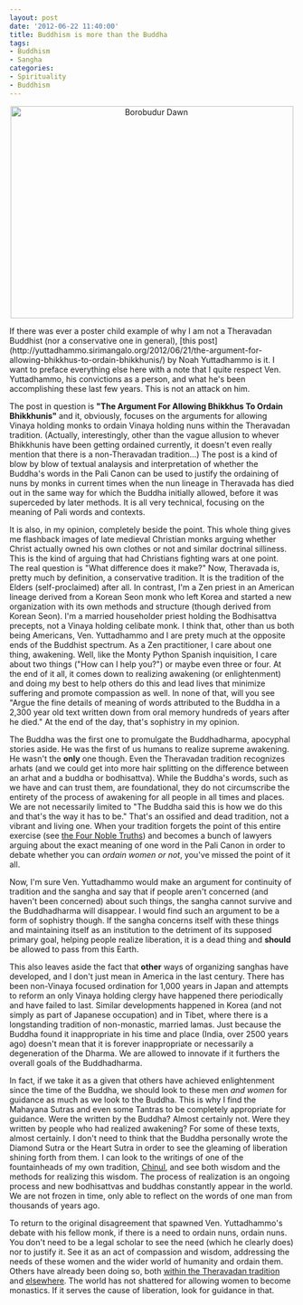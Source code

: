 ```yaml
--- 
layout: post
date: '2012-06-22 11:40:00'
title: Buddhism is more than the Buddha
tags: 
- Buddhism
- Sangha
categories:
- Spirituality
- Buddhism
---
```

<p style="text-align:center"><a href="http://www.flickr.com/photos/albill/5069125740/" title="Borobudur Dawn by albill, on Flickr"><img src="http://farm5.staticflickr.com/4106/5069125740_8c3dcd3fe3.jpg" width="500" height="375" alt="Borobudur Dawn"></a></p>
If there was ever a poster child example of why I am not a Theravadan Buddhist (nor a conservative one in general), [this post](http://yuttadhammo.sirimangalo.org/2012/06/21/the-argument-for-allowing-bhikkhus-to-ordain-bhikkhunis/) by Noah Yuttadhammo is it. I want to preface everything else here with a note that I quite respect Ven. Yuttadhammo, his convictions as a person, and what he's been accomplishing these last few years. This is not an attack on him.

The post in question is <strong>"The Argument For Allowing Bhikkhus To Ordain Bhikkhunis"</strong> and it, obviously, focuses on the arguments for allowing Vinaya holding monks to ordain Vinaya holding nuns within the Theravadan tradition. (Actually, interestingly, other than the vague allusion to whever Bhikkhunis have been getting ordained currently, it doesn't even really mention that there is a non-Theravadan tradition…) The post is a kind of blow by blow of textual analaysis and interpretation of whether the Buddha's words in the Pali Canon can be used to justify the ordaining of nuns by monks in current times when the nun lineage in Theravada has died out in the same way for which the Buddha initially allowed, before it was superceded by later methods. It is all very technical, focusing on the meaning of Pali words and contexts.

It is also, in my opinion, completely beside the point. This whole thing gives me flashback images of late medieval Christian monks arguing whether Christ actually owned his own clothes or not and similar doctrinal silliness. This is the kind of arguing that had Christians fighting wars at one point. The real question is "What difference does it make?" Now, Theravada is, pretty much by definition, a conservative tradition. It is the tradition of the Elders (self-proclaimed) after all. In contrast, I'm a Zen priest in an American lineage derived from a Korean Seon monk who left Korea and started a new organization with its own methods and structure (though derived from Korean Seon). I'm a married householder priest holding the Bodhisattva precepts, not a Vinaya holding celibate monk. I think that, other than us both being Americans, Ven. Yuttadhammo and I are prety much at the opposite ends of the Buddhist spectrum. As a Zen practitioner, I care about one thing, awakening. Well, like the Monty Python Spanish inquisition, I care about two things ("How can I help you?") or maybe even three or four. At the end of it all, it comes down to realizing awakening (or enlightenment) and doing my best to help others do this and lead lives that minimize suffering and promote compassion as well. In none of that, will you see "Argue the fine details of meaning of words attributed to the Buddha in a 2,300 year old text written down from oral memory hundreds of years after he died." At the end of the day, that's sophistry in my opinion.

The Buddha was the first one to promulgate the Buddhadharma, apocyphal stories aside. He was the first of us humans to realize supreme awakening. He wasn't the <strong>only</strong> one though. Even the Theravadan tradition recognizes arhats (and we could get into more hair splitting on the difference between an arhat and a buddha or bodhisattva). While the Buddha's words, such as we have and can trust them, are foundational, they do not circumscribe the entirety of the process of awakening for all people in all times and places. We are not necessarily limited to "The Buddha said this is how we do this and that's the way it has to be." That's an ossified and dead tradition, not a vibrant and living one. When your tradition forgets the point of this entire exercise (see [the Four Noble Truths](http://en.wikipedia.org/wiki/Four_Noble_Truths)) and becomes a bunch of lawyers arguing about the exact meaning of one word in the Pali Canon in order to debate whether you can <em>ordain women or not</em>, you've missed the point of it all.

Now, I'm sure Ven. Yuttadhammo would make an argument for continuity of tradition and the sangha and say that if people aren't concerned (and haven't been concerned) about such things, the sangha cannot survive and the Buddhadharma will disappear. I would find such an argument to be a form of sophistry though. If the sangha concerns itself with these things and maintaining itself as an institution to the detriment of its supposed primary goal, helping people realize liberation, it is a dead thing and <strong>should</strong> be allowed to pass from this Earth. 

This also leaves aside the fact that <strong>other</strong> ways of organizing sanghas have developed, and I don't just mean in America in the last century. There has been non-Vinaya focused ordination for 1,000 years in Japan and attempts to reform an only Vinaya holding clergy have happened there periodically and have failed to last. Similar developments happened in Korea (and not simply as part of Japanese occupation) and in Tibet, where there is a longstanding tradition of non-monastic, married lamas. Just because the Buddha found it inappropriate in his time and place (India, over 2500 years ago) doesn't mean that it is forever inappropriate or necessarily a degeneration of the Dharma. We are allowed to innovate if it furthers the overall goals of the Buddhadharma.

In fact, if we take it as a given that others have achieved enlightenment since the time of the Buddha, we should look to these men <em>and women</em> for guidance as much as we look to the Buddha. This is why I find the Mahayana Sutras and even some Tantras to be completely appropriate for guidance. Were the written by the Buddha? Almost certainly not. Were they written by people who had realized awakening? For some of these texts, almost certainly. I don't need to think that the Buddha personally wrote the Diamond Sutra or the Heart Sutra in order to see the gleaming of liberation shining forth from them. I can look to the writings of one of the fountainheads of my own tradition, [Chinul](http://en.wikipedia.org/wiki/Chinul), and see both wisdom and the methods for realizing this wisdom. The process of realization is an ongoing process and new bodhisattvas and buddhas constantly appear in the world. We are not frozen in time, only able to reflect on the words of one man from thousands of years ago.

To return to the original disagreement that spawned Ven. Yuttadhammo's debate with his fellow monk, if there is a need to ordain nuns, ordain nuns. You don't need to be a legal scholar to see the need (which he clearly does) nor to justify it. See it as an act of compassion and wisdom, addressing the needs of these women and the wider world of humanity and ordain them. Others have already been doing so, both [within the Theravadan tradition](http://mettarefuge.wordpress.com/2010/01/07/brave-hearts-ajahn-brahmavamso-ordains-women-monks/) and [elsewhere](http://www.buddhistchannel.tv/index.php?id=48,9660,0,0,1,0). The world has not shattered for allowing women to become monastics. If it serves the cause of liberation, look for guidance in that.
